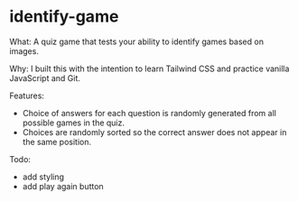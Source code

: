 # identify-game

What:
A quiz game that tests your ability to identify games based on images.

Why:
I built this with the intention to learn Tailwind CSS and practice vanilla JavaScript and Git.

Features:
- Choice of answers for each question is randomly generated from all possible games in the quiz.
- Choices are randomly sorted so the correct answer does not appear in the same position.

Todo:
- add styling
- add play again button
